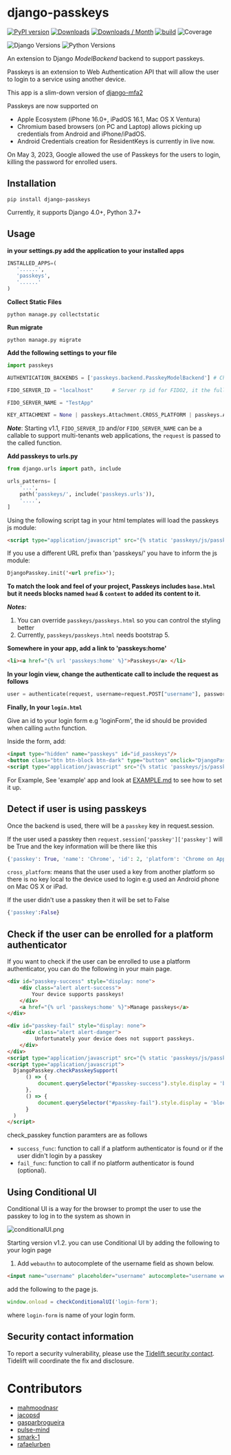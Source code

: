 # django-passkeys

[![PyPI version](https://badge.fury.io/py/django-passkeys.svg)](https://badge.fury.io/py/django-passkeys)
[![Downloads](https://static.pepy.tech/badge/django-passkeys)](https://pepy.tech/project/django-passkeys)
[![Downloads / Month ](https://pepy.tech/badge/django-passkeys/month)](https://pepy.tech/project/django-passkeys)
[![build](https://github.com/mkalioby/django-passkeys/actions/workflows/basic_checks.yml/badge.svg)](https://github.com/mkalioby/django-passkeys/actions/workflows/basic_checks.yml)
![Coverage](https://raw.githubusercontent.com/mkalioby/django-passkeys/main/coverage.svg)

![Django Versions](https://img.shields.io/pypi/frameworkversions/django/django-passkeys)
![Python Versions](https://img.shields.io/pypi/pyversions/django-passkeys)


An extension to Django *ModelBackend* backend to support passkeys.

Passkeys is an extension to Web Authentication API that will allow the user to login to a service using another device.

This app is a slim-down version of [django-mfa2](https://github.com/mkalioby/django-mfa2)

Passkeys are now supported on 
* Apple Ecosystem (iPhone 16.0+, iPadOS 16.1, Mac OS X Ventura)
* Chromium based browsers (on PC and Laptop) allows picking up credentials from Android and iPhone/iPadOS.
* Android Credentials creation for ResidentKeys is currently in live now.

On May 3, 2023, Google allowed the use of Passkeys for the users to login, killing the password for enrolled users. 

## Installation

```shell
pip install django-passkeys
```

Currently, it supports Django 4.0+, Python 3.7+

## Usage

**in your settings.py add the application to your installed apps**

```python
INSTALLED_APPS=(
   '......',
   'passkeys',
   '......'
)
```

**Collect Static Files**

`python manage.py collectstatic`

**Run migrate**

`python manage.py migrate`

**Add the following settings to your file**

```python
import passkeys

AUTHENTICATION_BACKENDS = ['passkeys.backend.PasskeyModelBackend'] # Change your authentication backend

FIDO_SERVER_ID = "localhost"      # Server rp id for FIDO2, it the full domain of your project, SSL is required

FIDO_SERVER_NAME = "TestApp"

KEY_ATTACHMENT = None | passkeys.Attachment.CROSS_PLATFORM | passkeys.Attachment.PLATFORM
```

***Note***: 
Starting v1.1, `FIDO_SERVER_ID` and/or `FIDO_SERVER_NAME` can be a callable to support multi-tenants web applications, the `request` is passed to the called function.

**Add passkeys to urls.py**

```python
from django.urls import path, include

urls_patterns= [
    '...',
    path('passkeys/', include('passkeys.urls')),
    '....',
]
```

Using the following script tag in your html templates will load the passkeys js module:

```html
<script type="application/javascript" src="{% static 'passkeys/js/passkeys.js' %}"></script>
```

If you use a different URL prefix than 'passkeys/' you have to inform the js module:

```html
DjangoPasskey.init('<url prefix>');
```

**To match the look and feel of your project, Passkeys includes `base.html` but it needs blocks named `head` & `content` to added its content to it.**

***Notes:*** 
    
1. You can override `passkeys/passkeys.html` so you can control the styling better
2. Currently, `passkeys/passkeys.html` needs bootstrap 5. 

**Somewhere in your app, add a link to 'passkeys:home'**

```html
<li><a href="{% url 'passkeys:home' %}">Passkeys</a> </li>
```

**In your login view, change the authenticate call to include the request as follows**

```python
user = authenticate(request, username=request.POST["username"], password=request.POST["password"])
```


**Finally, In your `login.html`**

Give an id to your login form e.g 'loginForm', the id should be provided when calling `authn` function.

Inside the form, add:

```html
<input type="hidden" name="passkeys" id="id_passkeys"/>
<button class="btn btn-block btn-dark" type="button" onclick="DjangoPasskey.authn('login-form')"><img src="{% static 'passkeys/images/fido-passkey-icon-white.png' %}" style="width: 24px"></button>
<script type="application/javascript" src="{% static 'passkeys/js/passkeys.js' %}"></script>
```

For Example, See 'example' app and look at [EXAMPLE.md](EXAMPLE.md) to see how to set it up.

## Detect if user is using passkeys

Once the backend is used, there will be a `passkey` key in request.session. 

If the user used a passkey then `request.session['passkey']['passkey']` will be True and the key information will be there like this

```python
{'passkey': True, 'name': 'Chrome', 'id': 2, 'platform': 'Chrome on Apple', 'cross_platform': False}
```

`cross_platform`: means that the user used a key from another platform so there is no key local to the device used to login e.g used an Android phone on Mac OS X or iPad.

If the user didn't use a passkey then it will be set to False

```python
{'passkey':False}
```

## Check if the user can be enrolled for a platform authenticator

If you want to check if the user can be enrolled to use a platform authenticator, you can do the following in your main page.

```html
<div id="passkey-success" style="display: none">
    <div class="alert alert-success">
        Your device supports passkeys!
    </div>
    <a href="{% url 'passkeys:home' %}">Manage passkeys</a>
</div>

<div id="passkey-fail" style="display: none">
     <div class="alert alert-danger">
         Unfortunately your device does not support passkeys.
    </div>
</div>
<script type="application/javascript" src="{% static 'passkeys/js/passkeys.js' %}"></script>
<script type="application/javascript">
  DjangoPasskey.checkPasskeySupport(
      () => {
          document.querySelector("#passkey-success").style.display = 'block';
      },
      () => {
          document.querySelector("#passkey-fail").style.display = 'block';
      }
  )
</script>
```

check_passkey function paramters are as follows 

* `success_func`: function to call if a platform authenticator is found or if the user didn't login by a passkey
* `fail_func`: function to call if no platform authenticator is found (optional).


## Using Conditional UI

Conditional UI is a way for the browser to prompt the user to use the passkey to log in to the system as shown in 

![conditionalUI.png](images/conditionalUI.png)

Starting version v1.2. you can use Conditional UI by adding the following to your login page

1. Add `webauthn` to autocomplete of the username field as shown below.
```html
<input name="username" placeholder="username" autocomplete="username webauthn">
```
add the following to the page js.

```js
window.onload = checkConditionalUI('login-form');
```
where `login-form` is name of your login form.

## Security contact information

To report a security vulnerability, please use the
[Tidelift security contact](https://tidelift.com/security).
Tidelift will coordinate the fix and disclosure.

# Contributors
* [mahmoodnasr](https://github.com/mahmoodnasr)
* [jacopsd](https://github.com/jacopsd)   
* [gasparbrogueira](https://github.com/gasparbrogueira)
* [pulse-mind](https://github.com/pulse-mind)
* [smark-1](https://github.com/smark-1)
* [rafaelurben](https://github.com/rafaelurben)
